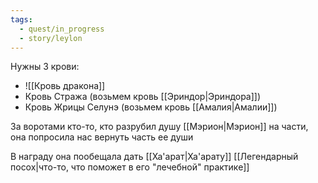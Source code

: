 ```yaml
---
tags:
  - quest/in_progress
  - story/leylon
---
```


Нужны 3 крови:

- ![[Кровь дракона]]
- Кровь Стража (возьмем кровь [[Эриндор|Эриндора]])
- Кровь Жрицы Селунэ (возьмем кровь [[Амалия|Амалии]])

За воротами кто-то, кто разрубил душу [[Мэрион|Мэрион]] на части, она попросила нас вернуть часть ее души

В награду она пообещала дать [[Ха'арат|Ха'арату]] [[Легендарный посох|что-то, что поможет в его "лечебной" практике]]
